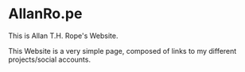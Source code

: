 AllanRo.pe
==========

This is Allan T.H. Rope's Website.

This Website is a very simple page, composed of links to my different projects/social accounts.

